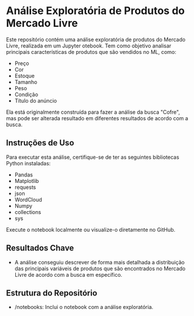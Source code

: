# Análise Exploratória de Produtos do Mercado Livre

Este repositório contém uma análise exploratória de produtos do Mercado Livre, realizada em um Jupyter otebook.
Tem como objetivo analisar principais características de produtos que são vendidos no ML, como:
- Preço
- Cor
- Estoque
- Tamanho
- Peso
- Condição
- Título do anúncio

Ela está originalmente construída para fazer a análise da busca "Cofre", mas pode ser alterada resultado em diferentes resultados de acordo com a busca.

## Instruções de Uso

Para executar esta análise, certifique-se de ter as seguintes bibliotecas Python instaladas:

- Pandas
- Matplotlib
- requests
- json
- WordCloud
- Numpy
- collections
- sys

Execute o notebook localmente ou visualize-o diretamente no GitHub.

## Resultados Chave

- A análise conseguiu descrever de forma mais detalhada a distribuição das principais variáveis de produtos que são encontrados no Mercado Livre de acordo com a busca em específico.

## Estrutura do Repositório

- /notebooks: Inclui o notebook com a análise exploratória.
